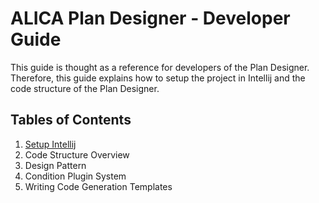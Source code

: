 # ALICA Plan Designer - Developer Guide

This guide is thought as a reference for developers of the Plan Designer. Therefore, this guide explains how to setup the project in Intellij and the code structure of the Plan Designer.

## Tables of Contents

1. [Setup Intellij](chapters/setup_intellij.md)
2. Code Structure Overview
3. Design Pattern
4. Condition Plugin System
5. Writing Code Generation Templates


